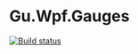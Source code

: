 # Gu.Wpf.Gauges

[![Build status](https://ci.appveyor.com/api/projects/status/7p9ryrubq5nd7fby/branch/master?svg=true)](https://ci.appveyor.com/project/JohanLarsson/Gu.Wpf.Gauges/branch/master)
